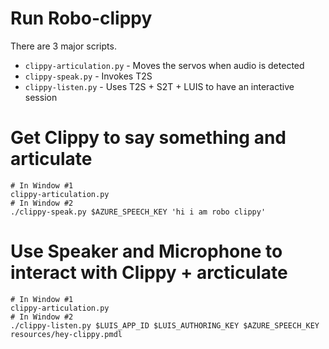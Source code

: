 # Run Robo-clippy

There are 3 major scripts.

* `clippy-articulation.py` - Moves the servos when audio is detected
* `clippy-speak.py` - Invokes T2S
* `clippy-listen.py` - Uses T2S + S2T + LUIS to have an interactive session

# Get Clippy to say something and articulate

```shell
# In Window #1
clippy-articulation.py
# In Window #2
./clippy-speak.py $AZURE_SPEECH_KEY 'hi i am robo clippy'
```

# Use Speaker and Microphone to interact with Clippy + arcticulate

```shell
# In Window #1
clippy-articulation.py
# In Window #2
./clippy-listen.py $LUIS_APP_ID $LUIS_AUTHORING_KEY $AZURE_SPEECH_KEY resources/hey-clippy.pmdl
```